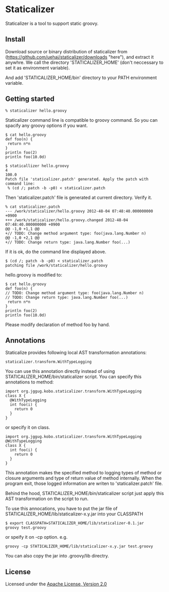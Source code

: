 Staticalizer
======================

Staticalizer is a tool to support static groovy.
 
Install
-------

Download source or binary distribution of staticalizer from (https://github.com/uehaj/staticalizer/downloads "here"),
and extract it anywhre. We call the directory 'STATICALIZER_HOME' (don't neccessary to set it as environment variable).

And add 'STATICALIZER_HOME/bin' directory to your PATH environment variable.

Getting started
------------------

    % staticalizer hello.groovy

Staticalizer command line is compatible to groovy command.
So you can spacify any groovy options if you want.

    $ cat hello.groovy
    def foo(n) {
     return n*n
    }
    println foo(2)
    println foo(10.0d)
    
    $ staticallizer hello.groovy
    4
    100.0
    Patch file 'staticalizer.patch' generated. Apply the patch with command line:
     % (cd /; patch -b -p0) < staticalizer.patch

Then 'staticalizer.patch' file is generated at current directory.
Verify it.

    % cat staticalizer.patch
    --- /work/staticalizer/hello.groovy 2012-48-04 07:48:40.000000000 +0900
    +++ /work/staticalizer/hello.groovy.changed 2012-48-04 07:48:40.000000000 +0900
    @@ -1,0 +1,1 @@
    +// TODO: Change method argument type: foo(java.lang.Number n)
    @@ -1,0 +2,1 @@
    +// TODO: Change return type: java.lang.Number foo(...)

If it is ok, do the command line displayed above.

    $ (cd /; patch -b -p0) < staticalizer.patch
    patching file /work/staticalizer/hello.groovy
 
hello.groovy is modified to:

    $ cat hello.groovy
    def foo(n) {
    // TODO: Change method argument type: foo(java.lang.Number n)
    // TODO: Change return type: java.lang.Number foo(...)
     return n*n
    }
    println foo(2)
    println foo(10.0d) 

Please modify declaration of method foo by hand.
    
Annotations
------------------

Staticalize provides following local AST transformation annotations:

    staticalizer.transform.WithTypeLogging

You can use this annotation directly instead of using STATICALIZER_HOME/bin/staticalizer script.
You can specify this annotations to method:

    import org.jggug.kobo.staticalizer.transform.WithTypeLogging
    class X {
      @WithTypeLogging
      int foo(i) {
        return 0
      }
    }

or specify it on class.

    import org.jggug.kobo.staticalizer.transform.WithTypeLogging
    @WithTypeLogging
    class X {
      int foo(i) {
        return 0
      }
    }

This annotation makes the specified method to logging types of method or closure arguments and type of return value of method internally.
When the program exit, those logged information are writen to 'staticalizer.patch' file.

Behind the hood, STATICALIZER_HOME/bin/staticalizer script just apply this AST transformation on the script to run.

To use this annocations, you have to put the jar file of
STATICALIZER_HOME/lib/staticalizer-x.y.jar into your CLASSPATH

    $ export CLASSPATH=STATICALIZER_HOME/lib/staticalizer-0.1.jar
    groovy test.groovy

or speify it on -cp option. e.g.

    groovy -cp STATICALIZER_HOME/lib/staticalizer-x.y.jar test.groovy

You can also copy the jar into .groovy/lib directry.
 
License
----------

Licensed under the [Apache License, Version 2.0][Apache]
 
[Apache]: http://www.apache.org/licenses/LICENSE-2.0

